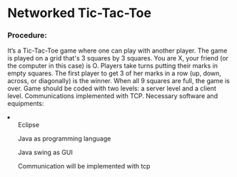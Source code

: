<h1> Networked Tic-Tac-Toe </h1>

<h3> Procedure: </h3>
<p>It’s a Tic-Tac-Toe game where one can play with another player. The game is played on a grid that's 3 squares by 3 squares. You are X, your friend (or the computer in this case) is O. Players take turns putting their marks in empty squares. The first player to get 3 of her marks in a row (up, down, across, or diagonally) is the winner. 
When all 9 squares are full, the game is over. Game should be coded with two 
levels: a server level and a client level. Communications implemented with TCP. 
Necessary software and equipments: </p>
<li>
<ol> Eclipse </ol>
<ol> Java as programming language </ol>
<ol> Java swing as GUI </ol>
<ol> Communication will be implemented with tcp </ol>
</li>

